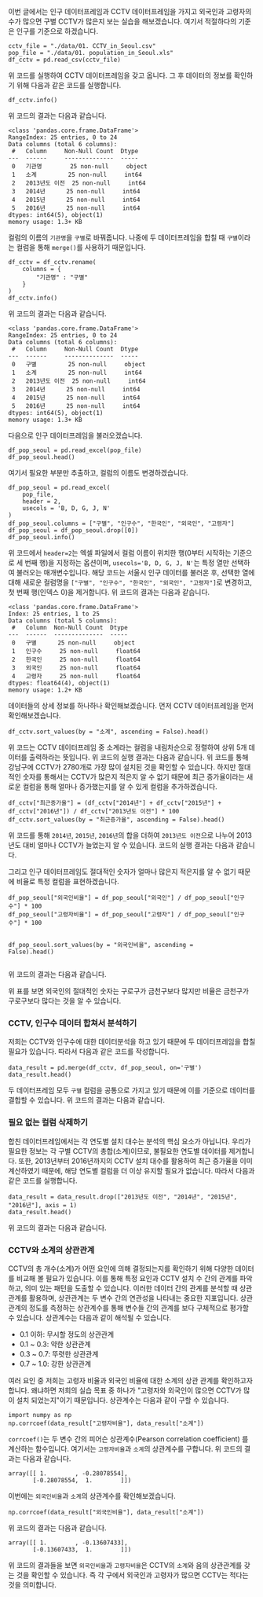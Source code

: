 <p>이번 글에서는 인구 데이터프레임과 CCTV 데이터프레임을 가지고 외국인과 고령자의 수가 많으면 구별 CCTV가 많은지 보는 실습을 해보겠습니다. 여기서 적절하다의 기준은 인구를 기준으로 하겠습니다.</p>
<pre><code class="language-python">cctv_file = &quot;./data/01. CCTV_in_Seoul.csv&quot;
pop_file = &quot;./data/01. population_in_Seoul.xls&quot;
df_cctv = pd.read_csv(cctv_file)</code></pre>
<p>위 코드를 실행하여 CCTV 데이터프레임을 갖고 옵니다. 그 후 데이터의 정보를 확인하기 위해 다음과 같은 코드를 실행합니다.</p>
<pre><code class="language-python">df_cctv.info()</code></pre>
<p>위 코드의 결과는 다음과 같습니다.</p>
<pre><code>&lt;class 'pandas.core.frame.DataFrame'&gt;
RangeIndex: 25 entries, 0 to 24
Data columns (total 6 columns):
 #   Column     Non-Null Count  Dtype 
---  ------     --------------  ----- 
 0   기관명        25 non-null     object
 1   소계         25 non-null     int64 
 2   2013년도 이전  25 non-null     int64 
 3   2014년      25 non-null     int64 
 4   2015년      25 non-null     int64 
 5   2016년      25 non-null     int64 
dtypes: int64(5), object(1)
memory usage: 1.3+ KB</code></pre><p>컬럼의 이름의 <code>기관명</code>을 <code>구별</code>로 바꿔줍니다. 나중에 두 데이터프레임을 합칠 때 <code>구별</code>이라는 컬럼을 통해 <code>merge()</code>를 사용하기 때문입니다.</p>
<pre><code class="language-python">df_cctv = df_cctv.rename(
    columns = {
        &quot;기관명&quot; : &quot;구별&quot;
    }
)
df_cctv.info()</code></pre>
<p>위 코드의 결과는 다음과 같습니다.</p>
<pre><code>&lt;class 'pandas.core.frame.DataFrame'&gt;
RangeIndex: 25 entries, 0 to 24
Data columns (total 6 columns):
 #   Column     Non-Null Count  Dtype 
---  ------     --------------  ----- 
 0   구별         25 non-null     object
 1   소계         25 non-null     int64 
 2   2013년도 이전  25 non-null     int64 
 3   2014년      25 non-null     int64 
 4   2015년      25 non-null     int64 
 5   2016년      25 non-null     int64 
dtypes: int64(5), object(1)
memory usage: 1.3+ KB</code></pre><p>다음으로 인구 데이터프레임을 불러오겠습니다.</p>
<pre><code class="language-python">df_pop_seoul = pd.read_excel(pop_file)
df_pop_seoul.head()</code></pre>
<p>여기서 필요한 부분만 추출하고, 컬럼의 이름도 변경하겠습니다.</p>
<pre><code class="language-python">df_pop_seoul = pd.read_excel(
    pop_file,
    header = 2, 
    usecols = 'B, D, G, J, N' 
)
df_pop_seoul.columns = [&quot;구별&quot;, &quot;인구수&quot;, &quot;한국인&quot;, &quot;외국인&quot;, &quot;고령자&quot;]
df_pop_seoul = df_pop_seoul.drop([0])
df_pop_seoul.info()</code></pre>
<p>위 코드에서 <code>header=2</code>는 엑셀 파일에서 컬럼 이름이 위치한 행(0부터 시작하는 기준으로 세 번째 행)을 지정하는 옵션이며, <code>usecols='B, D, G, J, N'</code>는 특정 열만 선택하여 불러오는 매개변수입니다.
해당 코드는 서울시 인구 데이터를 불러온 후, 선택한 열에 대해 새로운 컬럼명을 <code>[&quot;구별&quot;, &quot;인구수&quot;, &quot;한국인&quot;, &quot;외국인&quot;, &quot;고령자&quot;]</code>로 변경하고, 첫 번째 행(인덱스 0)을 제거합니다.
위 코드의 결과는 다음과 같습니다.</p>
<pre><code>&lt;class 'pandas.core.frame.DataFrame'&gt;
Index: 25 entries, 1 to 25
Data columns (total 5 columns):
 #   Column  Non-Null Count  Dtype  
---  ------  --------------  -----  
 0   구별      25 non-null     object 
 1   인구수     25 non-null     float64
 2   한국인     25 non-null     float64
 3   외국인     25 non-null     float64
 4   고령자     25 non-null     float64
dtypes: float64(4), object(1)
memory usage: 1.2+ KB</code></pre><p>데이터들의 상세 정보를 하나하나 확인해보겠습니다.
먼저 CCTV 데이터프레임을 먼저 확인해보겠습니다.</p>
<pre><code class="language-python">df_cctv.sort_values(by = &quot;소계&quot;, ascending = False).head()</code></pre>
<p>위 코드는 CCTV 데이터프레임 중 소계라는 컬럼을 내림차순으로 정렬하여 상위 5개 데이터를 출력하라는 뜻입니다.
위 코드의 실행 결과는 다음과 같습니다.<img alt="" src="https://velog.velcdn.com/images/1113mj/post/aeafb03a-4571-4485-81d8-066d4e32d5db/image.png" />
위 코드를 통해 강남구에 CCTV가 2780개로 가장 많이 설치된 것을 확인할 수 있습니다. 하지만 절대적인 숫자를 통해서는 CCTV가 많은지 적은지 알 수 없기 때문에 최근 증가율이라는 새로운 컬럼을 통해 얼마나 증가했는지를 알 수 있게 컬럼을 추가하겠습니다.</p>
<pre><code class="language-python">df_cctv[&quot;최근증가율&quot;] = (df_cctv[&quot;2014년&quot;] + df_cctv[&quot;2015년&quot;] + df_cctv[&quot;2016년&quot;]) / df_cctv[&quot;2013년도 이전&quot;] * 100
df_cctv.sort_values(by = &quot;최근증가율&quot;, ascending = False).head()</code></pre>
<p>위 코드를 통해 <code>2014년</code>, <code>2015년</code>, <code>2016년</code>의 합을 더하여 <code>2013년도 이전</code>으로 나누어 2013년도 대비 얼마나 CCTV가 늘었는지 알 수 있습니다.
코드의 실행 결과는 다음과 같습니다.
<img alt="" src="https://velog.velcdn.com/images/1113mj/post/f9574113-7eba-4d59-bc3e-4096e2292036/image.png" /></p>
<p>그리고 인구 데이터프레임도 절대적인 숫자가 얼마나 많은지 적은지를 알 수 없기 때문에 비율로 특정 컬럼을 표현하겠습니다.</p>
<pre><code class="language-python">df_pop_seoul[&quot;외국인비율&quot;] = df_pop_seoul[&quot;외국인&quot;] / df_pop_seoul[&quot;인구수&quot;] * 100
df_pop_seoul[&quot;고령자비율&quot;] = df_pop_seoul[&quot;고령자&quot;] / df_pop_seoul[&quot;인구수&quot;] * 100

df_pop_seoul.sort_values(by = &quot;외국인비율&quot;, ascending = False).head()</code></pre>
<p>위 코드의 결과는 다음과 같습니다.
<img alt="" src="https://velog.velcdn.com/images/1113mj/post/07e2ee23-f72e-4876-b3f6-00a2c198c78a/image.png" /></p>
<p>위 표를 보면 외국인의 절대적인 숫자는 구로구가 금천구보다 많지만 비율은 금천구가 구로구보다 많다는 것을 알 수 있습니다. </p>
<h3 id="cctv-인구수-데이터-합쳐서-분석하기">CCTV, 인구수 데이터 합쳐서 분석하기</h3>
<p>저희는 CCTV와 인구수에 대한 데이터분석을 하고 있기 때문에 두 데이터프레임을 합칠 필요가 있습니다. 따라서 다음과 같은 코드를 작성합니다.</p>
<pre><code class="language-python">data_result = pd.merge(df_cctv, df_pop_seoul, on='구별')
data_result.head()</code></pre>
<p>두 데이터프레임 모두 <code>구별</code> 컬럼을 공통으로 가지고 있기 때문에 이를 기준으로 데이터를 결합할 수 있습니다. 위 코드의 결과는 다음과 같습니다.
<img alt="" src="https://velog.velcdn.com/images/1113mj/post/74b79dab-5964-4c9f-9d02-8f51c7705c4a/image.png" /></p>
<h3 id="필요-없는-컬럼-삭제하기">필요 없는 컬럼 삭제하기</h3>
<p>합친 데이터프레임에서는 각 연도별 설치 대수는 분석의 핵심 요소가 아닙니다. 우리가 필요한 정보는 각 구별 CCTV의 총합(소계)이므로, 불필요한 연도별 데이터를 제거합니다.
또한, 2013년부터 2016년까지의 CCTV 설치 대수를 활용하여 최근 증가율을 이미 계산하였기 때문에, 해당 연도별 컬럼을 더 이상 유지할 필요가 없습니다.
따라서 다음과 같은 코드를 실행합니다.</p>
<pre><code class="language-python">data_result = data_result.drop([&quot;2013년도 이전&quot;, &quot;2014년&quot;, &quot;2015년&quot;, &quot;2016년&quot;], axis = 1)
data_result.head()</code></pre>
<p>위 코드의 결과는 다음과 같습니다.
<img alt="" src="https://velog.velcdn.com/images/1113mj/post/6908b1ce-c7ce-4fb4-bb0f-6dd19c1b0c0e/image.png" /></p>
<h3 id="cctv와-소계의-상관관계">CCTV와 소계의 상관관계</h3>
<p>CCTV의 총 개수(소계)가 어떤 요인에 의해 결정되는지를 확인하기 위해 다양한 데이터를 비교해 볼 필요가 있습니다. 이를 통해 특정 요인과 CCTV 설치 수 간의 관계를 파악하고, 의미 있는 패턴을 도출할 수 있습니다. 
이러한 데이터 간의 관계를 분석할 때 상관관계를 활용하며, 상관관계는 두 변수 간의 연관성을 나타내는 중요한 지표입니다.
상관관계의 정도를 측정하는 상관계수를 통해 변수들 간의 관계를 보다 구체적으로 평가할 수 있습니다. 상관계수는 다음과 같이 해석될 수 있습니다.</p>
<ul>
<li>0.1 이하: 무시할 정도의 상관관계</li>
<li>0.1 ~ 0.3: 약한 상관관계 </li>
<li>0.3 ~ 0.7: 뚜렷한 상관관계 </li>
<li>0.7 ~ 1.0: 강한 상관관계 </li>
</ul>
<p>여러 요인 중 저희는 고령자 비율과 외국인 비율에 대한 소계의 상관 관계를 확인하고자 합니다. 왜냐하면 저희의 실습 목표 중 하나가 &quot;고령자와 외국인이 많으면 CCTV가 많이 설치 되었는지&quot;이기 때문입니다.
상관계수는 다음과 같이 구할 수 있습니다.</p>
<pre><code class="language-python">import numpy as np
np.corrcoef(data_result[&quot;고령자비율&quot;], data_result[&quot;소계&quot;])</code></pre>
<p><code>corrcoef()</code>는 두 변수 간의 피어슨 상관계수(Pearson correlation coefficient) 를 계산하는 함수입니다. 여기서는 <code>고령자비율</code>과 <code>소계</code>의 상관계수를 구합니다. 위 코드의 결과는 다음과 같습니다.</p>
<pre><code>array([[ 1.        , -0.28078554],
       [-0.28078554,  1.        ]])</code></pre><p>이번에는 <code>외국인비율</code>과 <code>소계</code>의 상관계수를 확인해보겠습니다.</p>
<pre><code class="language-python">np.corrcoef(data_result[&quot;외국인비율&quot;], data_result[&quot;소계&quot;])</code></pre>
<p>위 코드의 결과는 다음과 같습니다.</p>
<pre><code>array([[ 1.        , -0.13607433],
       [-0.13607433,  1.        ]])</code></pre><p>위 코드의 결과들을 보면 <code>외국인비율</code>과 <code>고령자비율</code>은 CCTV의 <code>소계</code>와 음의 상관관계를 갖는 것을 확인할 수 있습니다. 즉 각 구에서 외국인과 고령자가 많으면 CCTV는 적다는 것을 의미합니다.</p>
